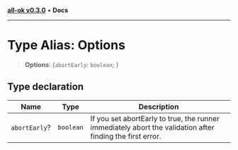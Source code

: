 [**all-ok v0.3.0**](../README.md) • **Docs**

***

# Type Alias: Options

> **Options**: \{`abortEarly`: `boolean`; \}

## Type declaration

| Name | Type | Description |
| ------ | ------ | ------ |
| `abortEarly`? | `boolean` | If you set abortEarly to true, the runner immediately abort the validation after finding the first error. |
